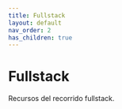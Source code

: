 ```yaml
---
title: Fullstack
layout: default
nav_order: 2
has_children: true
---
```


# Fullstack

Recursos del recorrido fullstack.

